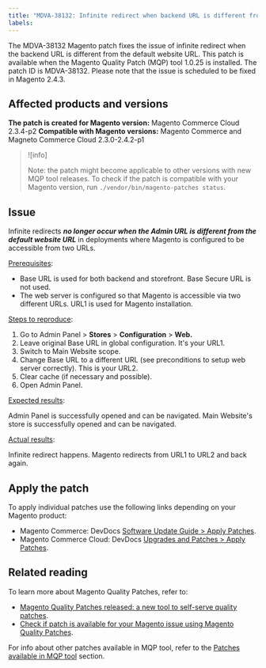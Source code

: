 ```yaml
---
title: "MDVA-38132: Infinite redirect when backend URL is different from default website URL"
labels:
---
```


The MDVA-38132 Magento patch fixes the issue of infinite redirect when the backend URL is different from the default website URL. This patch is available when the Magento Quality Patch (MQP) tool 1.0.25 is installed. The patch ID is MDVA-38132. Please note that the issue is scheduled to be fixed in Magento 2.4.3.

## Affected products and versions

**The patch is created for Magento version:**
Magento Commerce Cloud 2.3.4-p2
**Compatible with Magento versions:**
Magento Commerce and Magneto Commerce Cloud 2.3.0-2.4.2-p1
>![info]
>
>Note: the patch might become applicable to other versions with new MQP tool releases. To check if the patch is compatible with your Magento version, run `./vendor/bin/magento-patches status`.

## Issue
Infinite redirects ***no longer occur when the Admin URL is different from the default website URL*** in deployments where Magento is configured to be accessible from two URLs.


<ins>Prerequisites</ins>:

* Base URL is used for both backend and storefront. Base Secure URL is not used.
* The web server is configured so that Magento is accessible via two different URLs. URL1 is used for Magento installation.

<ins>Steps to reproduce</ins>:

1. Go to Admin Panel > **Stores** > **Configuration** > **Web.**
1. Leave original Base URL in global configuration. It's your URL1.
1. Switch to Main Website scope.
1. Change Base URL to a different URL (see preconditions to setup web server correctly). This is your URL2.
1. Clear cache (if necessary and possible).
1. Open Admin Panel.

<ins>Expected results</ins>:

Admin Panel is successfully opened and can be navigated. Main Website's store is successfully opened and can be navigated.

<ins>Actual results</ins>:

Infinite redirect happens. Magento redirects from URL1 to URL2 and back again.

## Apply the patch

To apply individual patches use the following links depending on your Magento product:

* Magento Commerce: DevDocs [Software Update Guide > Apply Patches](https://devdocs.magento.com/guides/v2.4/comp-mgr/patching/mqp.html).
* Magento Commerce Cloud: DevDocs [Upgrades and Patches > Apply Patches](https://devdocs.magento.com/cloud/project/project-patch.html).

## Related reading

To learn more about Magento Quality Patches, refer to:

* [Magento Quality Patches released: a new tool to self-serve quality patches](https://support.magento.com/hc/en-us/articles/360047139492).
* [Check if patch is available for your Magento issue using Magento Quality Patches](https://support.magento.com/hc/en-us/articles/360047125252).

For info about other patches available in MQP tool, refer to the [Patches available in MQP tool](https://support.magento.com/hc/en-us/sections/360010506631-Patches-available-in-MQP-tool-) section.
